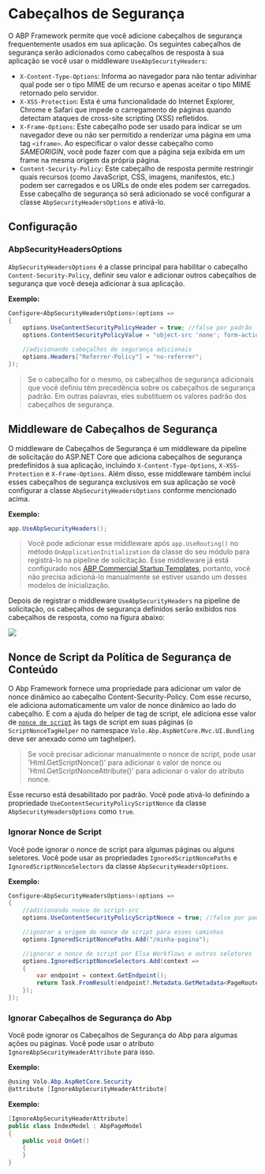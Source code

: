 # Cabeçalhos de Segurança

O ABP Framework permite que você adicione cabeçalhos de segurança frequentemente usados em sua aplicação. Os seguintes cabeçalhos de segurança serão adicionados como cabeçalhos de resposta à sua aplicação se você usar o middleware `UseAbpSecurityHeaders`:

* `X-Content-Type-Options`: Informa ao navegador para não tentar adivinhar qual pode ser o tipo MIME de um recurso e apenas aceitar o tipo MIME retornado pelo servidor.
* `X-XSS-Protection`: Esta é uma funcionalidade do Internet Explorer, Chrome e Safari que impede o carregamento de páginas quando detectam ataques de cross-site scripting (XSS) refletidos.
* `X-Frame-Options`: Este cabeçalho pode ser usado para indicar se um navegador deve ou não ser permitido a renderizar uma página em uma tag `<iframe>`. Ao especificar o valor desse cabeçalho como *SAMEORIGIN*, você pode fazer com que a página seja exibida em um frame na mesma origem da própria página.
* `Content-Security-Policy`: Este cabeçalho de resposta permite restringir quais recursos (como JavaScript, CSS, imagens, manifestos, etc.) podem ser carregados e os URLs de onde eles podem ser carregados. Esse cabeçalho de segurança só será adicionado se você configurar a classe `AbpSecurityHeadersOptions` e ativá-lo.

## Configuração

### AbpSecurityHeadersOptions

`AbpSecurityHeadersOptions` é a classe principal para habilitar o cabeçalho `Content-Security-Policy`, definir seu valor e adicionar outros cabeçalhos de segurança que você deseja adicionar à sua aplicação.

**Exemplo:**

```csharp
Configure<AbpSecurityHeadersOptions>(options => 
{
    options.UseContentSecurityPolicyHeader = true; //false por padrão
    options.ContentSecurityPolicyValue = "object-src 'none'; form-action 'self'; frame-ancestors 'none'"; //valor padrão

    //adicionando cabeçalhos de segurança adicionais
    options.Headers["Referrer-Policy"] = "no-referrer";
});
```

> Se o cabeçalho for o mesmo, os cabeçalhos de segurança adicionais que você definiu têm precedência sobre os cabeçalhos de segurança padrão. Em outras palavras, eles substituem os valores padrão dos cabeçalhos de segurança.

## Middleware de Cabeçalhos de Segurança

O middleware de Cabeçalhos de Segurança é um middleware da pipeline de solicitação do ASP.NET Core que adiciona cabeçalhos de segurança predefinidos à sua aplicação, incluindo `X-Content-Type-Options`, `X-XSS-Protection` e `X-Frame-Options`. Além disso, esse middleware também inclui esses cabeçalhos de segurança exclusivos em sua aplicação se você configurar a classe `AbpSecurityHeadersOptions` conforme mencionado acima.

**Exemplo:**

```csharp
app.UseAbpSecurityHeaders();
```

> Você pode adicionar esse middleware após `app.UseRouting()` no método `OnApplicationInitialization` da classe do seu módulo para registrá-lo na pipeline de solicitação. Esse middleware já está configurado nos [ABP Commercial Startup Templates](https://docs.abp.io/en/commercial/latest/startup-templates/index), portanto, você não precisa adicioná-lo manualmente se estiver usando um desses modelos de inicialização.

Depois de registrar o middleware `UseAbpSecurityHeaders` na pipeline de solicitação, os cabeçalhos de segurança definidos serão exibidos nos cabeçalhos de resposta, como na figura abaixo:

![](../../images/security-response-headers.png)

## Nonce de Script da Política de Segurança de Conteúdo

O Abp Framework fornece uma propriedade para adicionar um valor de nonce dinâmico ao cabeçalho Content-Security-Policy. Com esse recurso, ele adiciona automaticamente um valor de nonce dinâmico ao lado do cabeçalho. E com a ajuda do helper de tag de script, ele adiciona esse valor de [`nonce de script`](https://developer.mozilla.org/en-US/docs/Web/HTML/Global_attributes/nonce) às tags de script em suas páginas (o `ScriptNonceTagHelper` no namespace `Volo.Abp.AspNetCore.Mvc.UI.Bundling` deve ser anexado como um taghelper).
> Se você precisar adicionar manualmente o nonce de script, pode usar 'Html.GetScriptNonce()' para adicionar o valor de nonce ou 'Html.GetScriptNonceAttribute()' para adicionar o valor do atributo nonce.

Esse recurso está desabilitado por padrão. Você pode ativá-lo definindo a propriedade `UseContentSecurityPolicyScriptNonce` da classe `AbpSecurityHeadersOptions` como `true`.

### Ignorar Nonce de Script

Você pode ignorar o nonce de script para algumas páginas ou alguns seletores. Você pode usar as propriedades `IgnoredScriptNoncePaths` e `IgnoredScriptNonceSelectors` da classe `AbpSecurityHeadersOptions`.

**Exemplo:**

```csharp
Configure<AbpSecurityHeadersOptions>(options => 
{
    //adicionando nonce de script-src
    options.UseContentSecurityPolicyScriptNonce = true; //false por padrão

    //ignorar a origem do nonce de script para esses caminhos
    options.IgnoredScriptNoncePaths.Add("/minha-pagina");

    //ignorar o nonce de script por Elsa Workflows e outros seletores
    options.IgnoredScriptNonceSelectors.Add(context =>
    {
        var endpoint = context.GetEndpoint();
        return Task.FromResult(endpoint?.Metadata.GetMetadata<PageRouteMetadata>()?.RouteTemplate == "/{SUA_PAGINA_PRINCIPAL}");
    });
});
```

### Ignorar Cabeçalhos de Segurança do Abp

Você pode ignorar os Cabeçalhos de Segurança do Abp para algumas ações ou páginas. Você pode usar o atributo `IgnoreAbpSecurityHeaderAttribute` para isso.

**Exemplo:**

```csharp
@using Volo.Abp.AspNetCore.Security
@attribute [IgnoreAbpSecurityHeaderAttribute]
```

**Exemplo:**

```csharp
[IgnoreAbpSecurityHeaderAttribute]
public class IndexModel : AbpPageModel
{
    public void OnGet()
    {
    }
}
```